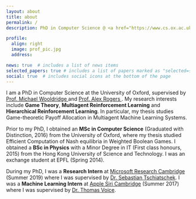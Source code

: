 ```yaml
---
layout: about
title: about
permalink: /
description: PhD in Computer Science @ <a href="https://www.cs.ox.ac.uk">University of Oxford </a>.

profile:
  align: right
  image: prof_pic.jpg
  address:

news: true  # includes a list of news items
selected_papers: true # includes a list of papers marked as "selected={true}"
social: true  # includes social icons at the bottom of the page
---
```


I am a PhD in Computer Science at the University of Oxford, supervised by <a href="https://www.cs.ox.ac.uk/people/michael.wooldridge/">Prof. Michael Wooldridge </a> and <a href="https://www.cs.ox.ac.uk/people/alex.rogers/">Prof. Alex Rogers </a>. My research interests include **Game Theory**, **Multiagent Reinforcement Learning** and **Hierarchical Reinforcement Learning**. In particular, my thesis studies Game-theoretic Payoff Allocation in Multiagent Machine Learning Systems.

Prior to my PhD, I obtained an **MSc in Computer Science** (Graduated with Distinction, 2016) from the University of Oxford, where my thesis studied Efficient Computation of Nash equilibria in Weighted Boolean Games. I obtained a **BSc in Physics** with a Minor Degree in IT (First class honours, 2015) from the Hong Kong University of Science and Technology. I was an exchange student at EPFL (Spring 2014).

During my PhD, I was a **Research Intern** at <a href="https://www.microsoft.com/en-us/research/lab/microsoft-research-cambridge/">Microsoft Research Cambridge </a> (Summer 2019) where I was supervised by <a href="https://www.tschiatschek.net/">Dr. Sebastian Tschiatschek</a>. I was a **Machine Learning Intern** at <a href="https://www.apple.com/uk/siri/">Apple Siri Cambridge</a> (Summer 2017) where I was supervised by <a href="https://www.linkedin.com/in/thomas-voice-a67b9ab9/">Dr. Thomas Voice</a>.

